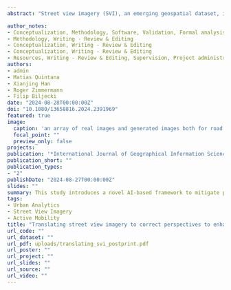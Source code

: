 ```yaml
---
abstract: "Street view imagery (SVI), an emerging geospatial dataset, is useful for evaluating active transportation infrastructure, but it faces potential biases from its vehicle-based capture method, diverging from pedestrians’ and cyclists’ perspectives. Existing literature lacks both an examination of these biases and a solution. This study identifies and quantifies these biases by comparing conventional SVI with views from the road shoulder/sidewalk. To mitigate such perspective biases, we introduce a novel framework with generative adversarial network (GAN)-based image generation models (Pix2Pix and CycleGAN), an image regression model (ResNet-50), and a tabular model (LightGBM). Experiments assessed model effectiveness in translating car-centric views to those from pedestrian and cyclist perspectives. Results show significant differences in semantic indicators (e.g. green view index) between road center and road shoulder/sidewalk SVI, with low Pearson’s correlation coefficients r (0.35–0.55 for road shoulders and 0.45–0.47 for sidewalks) indicating bias. The framework succeeded in creating realistic images and aligning pixel ratios between perspectives, achieving strong correlation coefficients (0.81 for road shoulders and 0.83 for sidewalks), thus reducing bias. This work contributes by providing a scalable and model-agnostic approach to produce accurate SVIs for urban planning and sustainability, setting a foundation for improving bikeability and walkability assessments and promoting active transportation."

author_notes:
- Conceptualization, Methodology, Software, Validation, Formal analysis, Investigation, Data Curation, Writing - Original Draft, Visualization
- Methodology, Writing - Review & Editing
- Conceptualization, Writing - Review & Editing
- Conceptualization, Writing - Review & Editing
- Resources, Writing - Review & Editing, Supervision, Project administration, Funding acquisition
authors:
- admin
- Matias Quintana
- Xianjing Han
- Roger Zimmermann
- Filip Biljecki
date: "2024-08-28T00:00:00Z"
doi: "10.1080/13658816.2024.2391969"
featured: true
image:
  caption: 'an array of real images and generated images both for road shoulder and sidewalk.'
  focal_point: ""
  preview_only: false
projects:
publication: '*International Journal of Geographical Information Science*'
publication_short: ""
publication_types:
- "2"
publishDate: "2024-08-27T00:00:00Z"
slides: ""
summary: This study introduces a novel AI-based framework to mitigate perspective biases in vehicle-captured street view imagery, successfully translating car-centric views to pedestrian and cyclist perspectives for more accurate bikeability and walkability assessments in urban planning.
tags:
- Urban Analytics
- Street View Imagery
- Active Mobility
title: "Translating street view imagery to correct perspectives to enhance bikeability and walkability studies"
url_code: ""
url_dataset: ""
url_pdf: uploads/translating_svi_postprint.pdf
url_poster: ""
url_project: ""
url_slides: ""
url_source: ""
url_video: ""
---
```


